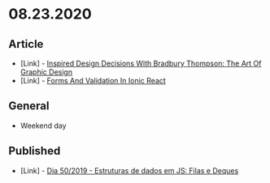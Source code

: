 # 08.23.2020

## Article

- \[Link\] - [Inspired Design Decisions With Bradbury Thompson: The Art Of Graphic Design](https://www.smashingmagazine.com/2020/08/inspired-design-decisions-bradbury-thompson/)
- \[Link\] - [Forms And Validation In Ionic React](https://www.smashingmagazine.com/2020/08/forms-validation-ionic-react/)

## General

- Weekend day

## Published

- \[Link\] - [Dia 50/2019 - Estruturas de dados em JS: Filas e Deques](https://nerdcalistenico.com.br/hemersonvianna/artigos/daysofcode/2019/dia-50-estruturas-de-dados-em-js-filas-e-deques/)
